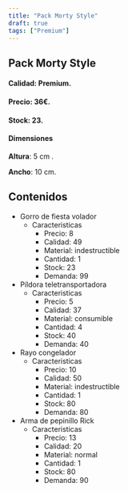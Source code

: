 ```yaml
---
title: "Pack Morty Style"
draft: true
tags: ["Premium"]
---
```

## Pack Morty Style
#### Calidad: Premium.
#### Precio: 36€.
#### Stock: 23.
#### Dimensiones
**Altura**: 5 cm .

**Ancho**: 10 cm.
## Contenidos
- Gorro de fiesta volador
    - Caracteristicas
        - Precio: 8
        - Calidad: 49
        - Material: indestructible
        - Cantidad: 1
        - Stock: 23
        - Demanda: 99
- Píldora teletransportadora
    - Caracteristicas
        - Precio: 5
        - Calidad: 37
        - Material: consumible
        - Cantidad: 4
        - Stock: 40
        - Demanda: 40
- Rayo congelador
    - Caracteristicas
        - Precio: 10
        - Calidad: 50
        - Material: indestructible
        - Cantidad: 1
        - Stock: 80
        - Demanda: 80
- Arma de pepinillo Rick
    - Caracteristicas
        - Precio: 13
        - Calidad: 20
        - Material: normal
        - Cantidad: 1
        - Stock: 80
        - Demanda: 90
